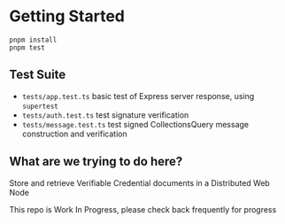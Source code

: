 # Getting Started

```
pnpm install
pnpm test
```

## Test Suite

* `tests/app.test.ts` basic test of Express server response, using `supertest`
* `tests/auth.test.ts` test signature verification
* `tests/message.test.ts` test signed CollectionsQuery message construction and verification

## What are we trying to do here?

Store and retrieve Verifiable Credential documents in a Distributed Web Node

This repo is Work In Progress, please check back frequently for progress


